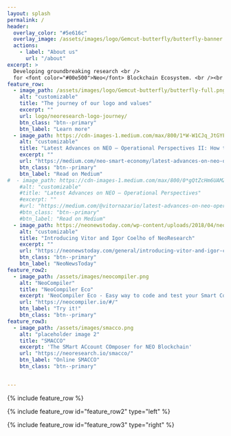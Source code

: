```yaml
---
layout: splash
permalink: /
header:
  overlay_color: "#5e616c"
  overlay_image: /assets/images/logo/Gemcut-butterfly/butterfly-banner.png
  actions:
    - label: "About us"
      url: "/about"
excerpt: >
  Developing groundbreaking research <br />
  for <font color="#00e500">Neo</font> Blockchain Ecosystem. <br /><br /><br />
feature_row:
  - image_path: /assets/images/logo/Gemcut-butterfly/butterfly-full.png
    alt: "customizable"
    title: "The journey of our logo and values"
    excerpt: ""
    url: logo/neoresearch-logo-journey/
    btn_class: "btn--primary"
    btn_label: "Learn more"  
  - image_path: https://cdn-images-1.medium.com/max/800/1*W-W1CJq_JtGYFSUrBTAnDw.png
    alt: "customizable"
    title: "Latest Advances on NEO — Operational Perspectives II: How to audit Neo with a $10 machine"
    excerpt: ""
    url: "https://medium.com/neo-smart-economy/latest-advances-on-neo-operational-perspectives-ii-how-to-audit-neo-with-a-10-machine-65176a5138d9"
    btn_class: "btn--primary"
    btn_label: "Read on Medium"  
#  - image_path: https://cdn-images-1.medium.com/max/800/0*gQtZcHm6UAMZhIYW.png
    #alt: "customizable"
    #title: "Latest Advances on NEO — Operational Perspectives"
    #excerpt: ""
    #url: "https://medium.com/@vitornazario/latest-advances-on-neo-operational-perspectives-58d306ba2e41"
    #btn_class: "btn--primary"
    #btn_label: "Read on Medium"
  - image_path: https://neonewstoday.com/wp-content/uploads/2018/04/neo-research-g.png
    alt: "customizable"
    title: "Introducing Vitor and Igor Coelho of NeoResearch"
    excerpt: ""
    url: "https://neonewstoday.com/general/introducing-vitor-and-igor-coelho-of-neoresearch/"
    btn_class: "btn--primary"
    btn_label: "NeoNewsToday"
feature_row2:
  - image_path: /assets/images/neocompiler.png
    alt: "NeoCompiler"
    title: "NeoCompiler Eco"
    excerpt: 'NeoCompiler Eco - Easy way to code and test your Smart Contracts'
    url: "https://neocompiler.io/#/"
    btn_label: "Try it!"
    btn_class: "btn--primary"
feature_row3:
  - image_path: /assets/images/smacco.png
    alt: "placeholder image 2"
    title: "SMACCO"
    excerpt: 'The SMart ACcount COmposer for NEO Blockchain'
    url: "https://neoresearch.io/smacco/"
    btn_label: "Online SMACCO"
    btn_class: "btn--primary"


---
```


{% include feature_row %}

{% include feature_row id="feature_row2" type="left" %}

{% include feature_row id="feature_row3" type="right" %}
